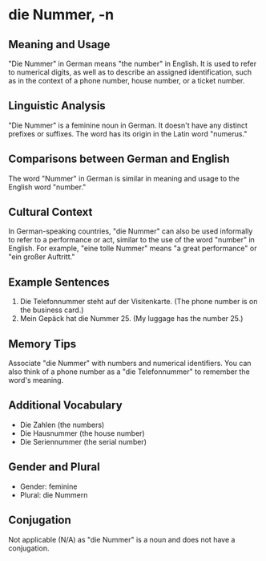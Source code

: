# die Nummer, -n
## Meaning and Usage
"Die Nummer" in German means "the number" in English. It is used to refer to numerical digits, as well as to describe an assigned identification, such as in the context of a phone number, house number, or a ticket number.

## Linguistic Analysis
"Die Nummer" is a feminine noun in German. It doesn't have any distinct prefixes or suffixes. The word has its origin in the Latin word "numerus."

## Comparisons between German and English
The word "Nummer" in German is similar in meaning and usage to the English word "number."

## Cultural Context
In German-speaking countries, "die Nummer" can also be used informally to refer to a performance or act, similar to the use of the word "number" in English. For example, "eine tolle Nummer" means "a great performance" or "ein großer Auftritt."

## Example Sentences
1. Die Telefonnummer steht auf der Visitenkarte. (The phone number is on the business card.)
2. Mein Gepäck hat die Nummer 25. (My luggage has the number 25.)

## Memory Tips
Associate "die Nummer" with numbers and numerical identifiers. You can also think of a phone number as a "die Telefonnummer" to remember the word's meaning.

## Additional Vocabulary
- Die Zahlen (the numbers)
- Die Hausnummer (the house number)
- Die Seriennummer (the serial number)

## Gender and Plural
- Gender: feminine
- Plural: die Nummern

## Conjugation
Not applicable (N/A) as "die Nummer" is a noun and does not have a conjugation.